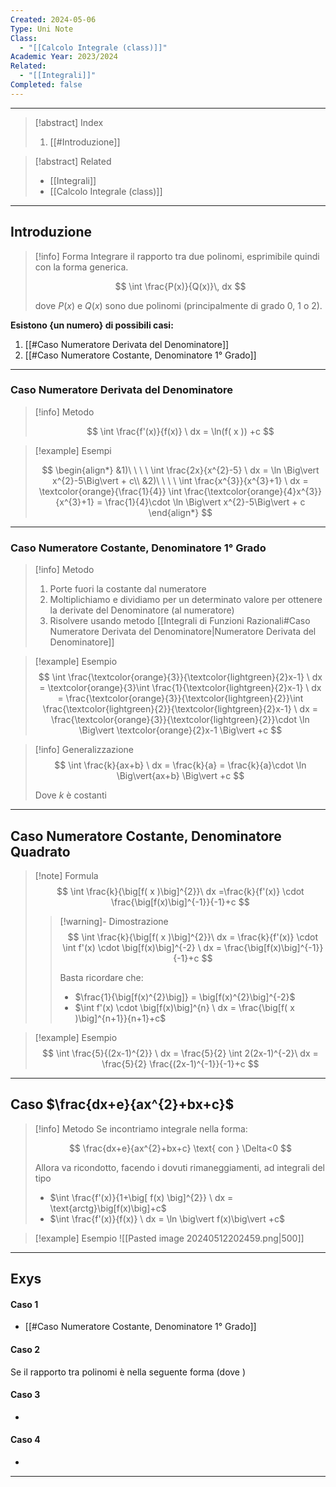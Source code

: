 ```yaml
---
Created: 2024-05-06
Type: Uni Note
Class:
  - "[[Calcolo Integrale (class)]]"
Academic Year: 2023/2024
Related:
  - "[[Integrali]]"
Completed: false
---
```

---

>[!abstract] Index
>1. [[#Introduzione]]

>[!abstract] Related
>- [[Integrali]]
>- [[Calcolo Integrale (class)]]

---
## Introduzione

>[!info] Forma
>Integrare il rapporto tra due polinomi, esprimibile quindi con la forma generica.
>
>$$
>\int \frac{P(x)}{Q(x)}\, dx
>$$
>
>dove $P(x)$ e $Q(x)$ sono due polinomi (principalmente di grado 0, 1 o 2).

**Esistono {un numero} di possibili casi:**
1. [[#Caso Numeratore Derivata del Denominatore]]
2. [[#Caso Numeratore Costante, Denominatore 1° Grado]]

---
### Caso Numeratore Derivata del Denominatore

>[!info] Metodo
>
>$$
>\int \frac{f'(x)}{f(x)} \ dx = \ln(f( x )) +c
>$$

>[!example] Esempi
>
>$$
>\begin{align*}
>&1)\ \ \ \ \int \frac{2x}{x^{2}-5} \ dx = \ln \Big\vert x^{2}-5\Big\vert + c\\
>&2)\ \ \ \ \int \frac{x^{3}}{x^{3}+1} \ dx = \textcolor{orange}{\frac{1}{4}} \int \frac{\textcolor{orange}{4}x^{3}}{x^{3}+1}  = \frac{1}{4}\cdot  \ln \Big\vert x^{2}-5\Big\vert + c
>\end{align*}
>$$

---
### Caso Numeratore Costante, Denominatore 1° Grado

>[!info] Metodo
>1. Porte fuori la costante dal numeratore
>2. Moltiplichiamo e dividiamo per un determinato valore per ottenere la derivate del Denominatore (al numeratore)
>3. Risolvere usando metodo [[Integrali di Funzioni Razionali#Caso Numeratore Derivata del Denominatore|Numeratore Derivata del Denominatore]]
>

>[!example] Esempio
>$$
>\int \frac{\textcolor{orange}{3}}{\textcolor{lightgreen}{2}x-1} \ dx = \textcolor{orange}{3}\int \frac{1}{\textcolor{lightgreen}{2}x-1} \ dx = \frac{\textcolor{orange}{3}}{\textcolor{lightgreen}{2}}\int \frac{\textcolor{lightgreen}{2}}{\textcolor{lightgreen}{2}x-1} \ dx = \frac{\textcolor{orange}{3}}{\textcolor{lightgreen}{2}}\cdot \ln \Big\vert \textcolor{orange}{2}x-1 \Big\vert +c
>$$

>[!info] Generalizzazione
>$$
>\int \frac{k}{ax+b} \ dx = \frac{k}{a} = \frac{k}{a}\cdot \ln \Big\vert{ax+b} \Big\vert +c
>$$
>
>Dove $k$ è costanti

---
## Caso Numeratore Costante, Denominatore Quadrato

>[!note] Formula
>$$
>\int \frac{k}{\big[f( x )\big]^{2}}\ dx =\frac{k}{f'(x)} \cdot \frac{\big[f(x)\big]^{-1}}{-1}+c
>$$
>
> >[!warning]- Dimostrazione
> >$$
>>\int \frac{k}{\big[f( x )\big]^{2}}\ dx = \frac{k}{f'(x)} \cdot  \int f'(x) \cdot \big[f(x)\big]^{-2} \ dx = \frac{\big[f(x)\big]^{-1}}{-1}+c
>>$$
>>
>>Basta ricordare che:
>>- $\frac{1}{\big[f(x)^{2}\big]} = \big[f(x)^{2}\big]^{-2}$
>>- $\int f'(x) \cdot \big[f(x)\big]^{n} \ dx = \frac{\big[f( x )\big]^{n+1}}{n+1}+c$

>[!example] Esempio
>$$
>\int \frac{5}{(2x-1)^{2}} \ dx = \frac{5}{2} \int 2(2x-1)^{-2}\ dx = \frac{5}{2} \frac{(2x-1)^{-1}}{-1}+c
>$$

---
## Caso $\frac{dx+e}{ax^{2}+bx+c}$

>[!info] Metodo
>Se incontriamo integrale nella forma:
>
>$$
>\frac{dx+e}{ax^{2}+bx+c} \text{ con } \Delta<0
>$$
>
>Allora va ricondotto, facendo i dovuti rimaneggiamenti, ad integrali del tipo
>- $\int \frac{f'(x)}{1+\big[ f(x) \big]^{2}} \ dx = \text{arctg}\big[f(x)\big]+c$ 
>- $\int \frac{f'(x)}{f(x)} \ dx = \ln \big\vert f(x)\big\vert +c$ 

>[!example] Esempio
>![[Pasted image 20240512202459.png|500]]

---

## Exys

#### Caso 1
- [[#Caso Numeratore Costante, Denominatore 1° Grado]]

#### Caso 2
Se il rapporto tra polinomi è nella seguente forma (dove )

#### Caso 3
- 


#### Caso 4
- 

----

